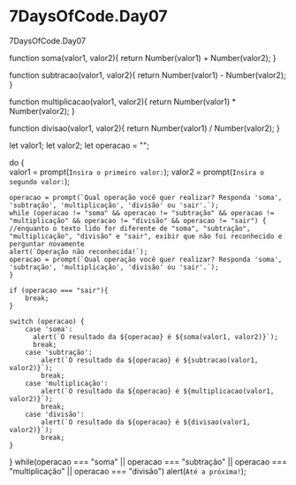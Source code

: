 # 7DaysOfCode.Day07
7DaysOfCode.Day07

function soma(valor1, valor2){
    return Number(valor1) + Number(valor2);
}

function subtracao(valor1, valor2){
    return Number(valor1) - Number(valor2);
}

function multiplicacao(valor1, valor2){
    return Number(valor1) * Number(valor2);
}

function divisao(valor1, valor2){
    return Number(valor1) / Number(valor2);
}

let valor1;
let valor2;
let operacao = "";

do {  
	valor1 = prompt(`Insira o primeiro valor:`);
    valor2 = prompt(`Insira o segundo valor:`);
    
    operacao = prompt(`Qual operação você quer realizar? Responda 'soma', 'subtração', 'multiplicação', 'divisão' ou 'sair'.`);	
    while (operacao != "soma" && operacao != "subtração" && operacao != "multiplicação" && operacao != "divisão" && operacao != "sair") {  //enquanto o texto lido for diferente de "soma", "subtração", "multiplicação", "divisão" e "sair", exibir que não foi reconhecido e perguntar novamente
	alert(`Operação não reconhecida!`);
	operacao = prompt(`Qual operação você quer realizar? Responda 'soma', 'subtração', 'multiplicação', 'divisão' ou 'sair'.`);
    }
	
    if (operacao === "sair"){  
		break;	
    }
	
    switch (operacao) {
        case 'soma':
          alert(`O resultado da ${operacao} é ${soma(valor1, valor2)}`);
          break;
        case 'subtração':
            alert(`O resultado da ${operacao} é ${subtracao(valor1, valor2)}`);
            break;
        case 'multiplicação':
            alert(`O resultado da ${operacao} é ${multiplicacao(valor1, valor2)}`);
            break;
        case 'divisão':
            alert(`O resultado da ${operacao} é ${divisao(valor1, valor2)}`);
            break;
    }
} while(operacao === "soma" || operacao === "subtração" || operacao === "multiplicação" || operacao === "divisão")
alert(`Até a próxima!`);

